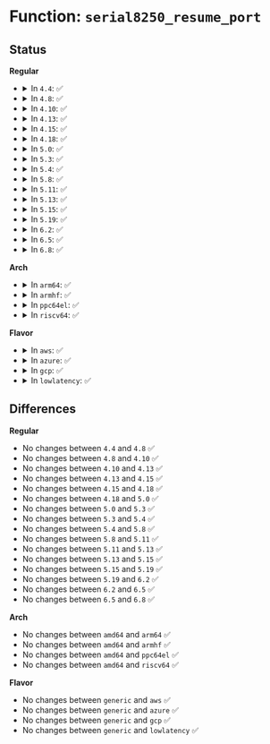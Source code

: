 # Function: <code>serial8250_resume_port</code>

## Status
<b>Regular</b>
<ul>
<li>
<details>
<summary>In <code>4.4</code>: ✅</summary>

```c
void serial8250_resume_port(int line);
```

**Collision:** Unique Global

**Inline:** No

**Transformation:** False

**Instances:**

```
In drivers/tty/serial/8250/8250_core.c (ffffffff81504900)
Location: drivers/tty/serial/8250/8250_core.c:773
Inline: False
Direct callers:
  - drivers/tty/serial/8250/8250_core.c:serial8250_resume
  - drivers/tty/serial/8250/8250_pnp.c:serial_pnp_resume
  - drivers/tty/serial/8250/8250_pci.c:pciserial_resume_ports
```
**Symbols:**

```
ffffffff81504900-ffffffff815049b7: serial8250_resume_port (STB_GLOBAL)
```
</details>
</li>
<li>
<details>
<summary>In <code>4.8</code>: ✅</summary>

```c
void serial8250_resume_port(int line);
```

**Collision:** Unique Global

**Inline:** No

**Transformation:** False

**Instances:**

```
In drivers/tty/serial/8250/8250_core.c (ffffffff81556020)
Location: drivers/tty/serial/8250/8250_core.c:779
Inline: False
Direct callers:
  - drivers/tty/serial/8250/8250_core.c:serial8250_resume
  - drivers/tty/serial/8250/8250_pnp.c:serial_pnp_resume
  - drivers/tty/serial/8250/8250_pci.c:pciserial_resume_ports
```
**Symbols:**

```
ffffffff81556020-ffffffff815560c0: serial8250_resume_port (STB_GLOBAL)
```
</details>
</li>
<li>
<details>
<summary>In <code>4.10</code>: ✅</summary>

```c
void serial8250_resume_port(int line);
```

**Collision:** Unique Global

**Inline:** No

**Transformation:** False

**Instances:**

```
In drivers/tty/serial/8250/8250_core.c (ffffffff815827b0)
Location: drivers/tty/serial/8250/8250_core.c:779
Inline: False
Direct callers:
  - drivers/tty/serial/8250/8250_core.c:serial8250_resume
  - drivers/tty/serial/8250/8250_pnp.c:serial_pnp_resume
  - drivers/tty/serial/8250/8250_pci.c:pciserial_resume_ports
```
**Symbols:**

```
ffffffff815827b0-ffffffff8158285e: serial8250_resume_port (STB_GLOBAL)
```
</details>
</li>
<li>
<details>
<summary>In <code>4.13</code>: ✅</summary>

```c
void serial8250_resume_port(int line);
```

**Collision:** Unique Global

**Inline:** No

**Transformation:** False

**Instances:**

```
In drivers/tty/serial/8250/8250_core.c (ffffffff81596bc0)
Location: drivers/tty/serial/8250/8250_core.c:779
Inline: False
Direct callers:
  - drivers/tty/serial/8250/8250_core.c:serial8250_resume
  - drivers/tty/serial/8250/8250_pnp.c:serial_pnp_resume
  - drivers/tty/serial/8250/8250_pci.c:pciserial_resume_ports
```
**Symbols:**

```
ffffffff81596bc0-ffffffff81596c70: serial8250_resume_port (STB_GLOBAL)
```
</details>
</li>
<li>
<details>
<summary>In <code>4.15</code>: ✅</summary>

```c
void serial8250_resume_port(int line);
```

**Collision:** Unique Global

**Inline:** No

**Transformation:** False

**Instances:**

```
In drivers/tty/serial/8250/8250_core.c (ffffffff815fb820)
Location: drivers/tty/serial/8250/8250_core.c:775
Inline: False
Direct callers:
  - drivers/tty/serial/8250/8250_core.c:serial8250_resume
  - drivers/tty/serial/8250/8250_pnp.c:serial_pnp_resume
  - drivers/tty/serial/8250/8250_pci.c:pciserial_resume_ports
```
**Symbols:**

```
ffffffff815fb820-ffffffff815fb8e1: serial8250_resume_port (STB_GLOBAL)
```
</details>
</li>
<li>
<details>
<summary>In <code>4.18</code>: ✅</summary>

```c
void serial8250_resume_port(int line);
```

**Collision:** Unique Global

**Inline:** No

**Transformation:** False

**Instances:**

```
In drivers/tty/serial/8250/8250_core.c (ffffffff81634b60)
Location: drivers/tty/serial/8250/8250_core.c:775
Inline: False
Direct callers:
  - drivers/tty/serial/8250/8250_core.c:serial8250_resume
  - drivers/tty/serial/8250/8250_pnp.c:serial_pnp_resume
  - drivers/tty/serial/8250/8250_pci.c:pciserial_resume_ports
```
**Symbols:**

```
ffffffff81634b60-ffffffff81634c21: serial8250_resume_port (STB_GLOBAL)
```
</details>
</li>
<li>
<details>
<summary>In <code>5.0</code>: ✅</summary>

```c
void serial8250_resume_port(int line);
```

**Collision:** Unique Global

**Inline:** No

**Transformation:** False

**Instances:**

```
In drivers/tty/serial/8250/8250_core.c (ffffffff81652dc0)
Location: drivers/tty/serial/8250/8250_core.c:771
Inline: False
Direct callers:
  - drivers/tty/serial/8250/8250_core.c:serial8250_resume
  - drivers/tty/serial/8250/8250_pnp.c:serial_pnp_resume
  - drivers/tty/serial/8250/8250_pci.c:pciserial_resume_ports
```
**Symbols:**

```
ffffffff81652dc0-ffffffff81652e75: serial8250_resume_port (STB_GLOBAL)
```
</details>
</li>
<li>
<details>
<summary>In <code>5.3</code>: ✅</summary>

```c
void serial8250_resume_port(int line);
```

**Collision:** Unique Global

**Inline:** No

**Transformation:** False

**Instances:**

```
In drivers/tty/serial/8250/8250_core.c (ffffffff81687800)
Location: drivers/tty/serial/8250/8250_core.c:772
Inline: False
Direct callers:
  - drivers/tty/serial/8250/8250_core.c:serial8250_resume
  - drivers/tty/serial/8250/8250_pnp.c:serial_pnp_resume
  - drivers/tty/serial/8250/8250_pci.c:pciserial_resume_ports
```
**Symbols:**

```
ffffffff81687800-ffffffff816878c3: serial8250_resume_port (STB_GLOBAL)
```
</details>
</li>
<li>
<details>
<summary>In <code>5.4</code>: ✅</summary>

```c
void serial8250_resume_port(int line);
```

**Collision:** Unique Global

**Inline:** No

**Transformation:** False

**Instances:**

```
In drivers/tty/serial/8250/8250_core.c (ffffffff816a9eb0)
Location: drivers/tty/serial/8250/8250_core.c:771
Inline: False
Direct callers:
  - drivers/tty/serial/8250/8250_core.c:serial8250_resume
  - drivers/tty/serial/8250/8250_pnp.c:serial_pnp_resume
  - drivers/tty/serial/8250/8250_pci.c:pciserial_resume_ports
```
**Symbols:**

```
ffffffff816a9eb0-ffffffff816a9f73: serial8250_resume_port (STB_GLOBAL)
```
</details>
</li>
<li>
<details>
<summary>In <code>5.8</code>: ✅</summary>

```c
void serial8250_resume_port(int line);
```

**Collision:** Unique Global

**Inline:** No

**Transformation:** False

**Instances:**

```
In drivers/tty/serial/8250/8250_core.c (ffffffff8175d070)
Location: drivers/tty/serial/8250/8250_core.c:780
Inline: False
Direct callers:
  - drivers/tty/serial/8250/8250_core.c:serial8250_resume
  - drivers/tty/serial/8250/8250_pnp.c:serial_pnp_resume
  - drivers/tty/serial/8250/8250_pci.c:pciserial_resume_ports
```
**Symbols:**

```
ffffffff8175d070-ffffffff8175d129: serial8250_resume_port (STB_GLOBAL)
```
</details>
</li>
<li>
<details>
<summary>In <code>5.11</code>: ✅</summary>

```c
void serial8250_resume_port(int line);
```

**Collision:** Unique Global

**Inline:** No

**Transformation:** False

**Instances:**

```
In drivers/tty/serial/8250/8250_core.c (ffffffff81777f40)
Location: drivers/tty/serial/8250/8250_core.c:780
Inline: False
Direct callers:
  - drivers/tty/serial/8250/8250_core.c:serial8250_resume
  - drivers/tty/serial/8250/8250_pnp.c:serial_pnp_resume
  - drivers/tty/serial/8250/8250_pci.c:pciserial_resume_ports
```
**Symbols:**

```
ffffffff81777f40-ffffffff81777ff9: serial8250_resume_port (STB_GLOBAL)
```
</details>
</li>
<li>
<details>
<summary>In <code>5.13</code>: ✅</summary>

```c
void serial8250_resume_port(int line);
```

**Collision:** Unique Global

**Inline:** No

**Transformation:** False

**Instances:**

```
In drivers/tty/serial/8250/8250_core.c (ffffffff8175b9c0)
Location: drivers/tty/serial/8250/8250_core.c:780
Inline: False
Direct callers:
  - drivers/tty/serial/8250/8250_core.c:serial8250_resume
  - drivers/tty/serial/8250/8250_pnp.c:serial_pnp_resume
  - drivers/tty/serial/8250/8250_pci.c:pciserial_resume_ports
```
**Symbols:**

```
ffffffff8175b9c0-ffffffff8175ba79: serial8250_resume_port (STB_GLOBAL)
```
</details>
</li>
<li>
<details>
<summary>In <code>5.15</code>: ✅</summary>

```c
void serial8250_resume_port(int line);
```

**Collision:** Unique Global

**Inline:** No

**Transformation:** False

**Instances:**

```
In drivers/tty/serial/8250/8250_core.c (ffffffff817df7d0)
Location: drivers/tty/serial/8250/8250_core.c:771
Inline: False
Direct callers:
  - drivers/tty/serial/8250/8250_core.c:serial8250_resume
  - drivers/tty/serial/8250/8250_pnp.c:serial_pnp_resume
  - drivers/tty/serial/8250/8250_pci.c:pciserial_resume_ports
```
**Symbols:**

```
ffffffff817df7d0-ffffffff817df8a7: serial8250_resume_port (STB_GLOBAL)
```
</details>
</li>
<li>
<details>
<summary>In <code>5.19</code>: ✅</summary>

```c
void serial8250_resume_port(int line);
```

**Collision:** Unique Global

**Inline:** No

**Transformation:** False

**Instances:**

```
In drivers/tty/serial/8250/8250_core.c (ffffffff8191e9b0)
Location: drivers/tty/serial/8250/8250_core.c:772
Inline: False
Direct callers:
  - drivers/tty/serial/8250/8250_core.c:serial8250_resume
  - drivers/tty/serial/8250/8250_pnp.c:serial_pnp_resume
  - drivers/tty/serial/8250/8250_pci.c:pciserial_resume_ports
```
**Symbols:**

```
ffffffff8191e9b0-ffffffff8191ea8f: serial8250_resume_port (STB_GLOBAL)
```
</details>
</li>
<li>
<details>
<summary>In <code>6.2</code>: ✅</summary>

```c
void serial8250_resume_port(int line);
```

**Collision:** Unique Global

**Inline:** No

**Transformation:** False

**Instances:**

```
In drivers/tty/serial/8250/8250_core.c (ffffffff81a7a9d0)
Location: drivers/tty/serial/8250/8250_core.c:779
Inline: False
Direct callers:
  - drivers/tty/serial/8250/8250_core.c:serial8250_resume
  - drivers/tty/serial/8250/8250_pnp.c:serial_pnp_resume
  - drivers/tty/serial/8250/8250_pci.c:pciserial_resume_ports
```
**Symbols:**

```
ffffffff81a7a9d0-ffffffff81a7aab1: serial8250_resume_port (STB_GLOBAL)
```
</details>
</li>
<li>
<details>
<summary>In <code>6.5</code>: ✅</summary>

```c
void serial8250_resume_port(int line);
```

**Collision:** Unique Global

**Inline:** No

**Transformation:** False

**Instances:**

```
In drivers/tty/serial/8250/8250_core.c (ffffffff81ac6250)
Location: drivers/tty/serial/8250/8250_core.c:808
Inline: False
Direct callers:
  - drivers/tty/serial/8250/8250_core.c:serial8250_resume
  - drivers/tty/serial/8250/8250_pnp.c:serial_pnp_resume
  - drivers/tty/serial/8250/8250_pci.c:pciserial_resume_ports
```
**Symbols:**

```
ffffffff81ac6250-ffffffff81ac632f: serial8250_resume_port (STB_GLOBAL)
```
</details>
</li>
<li>
<details>
<summary>In <code>6.8</code>: ✅</summary>

```c
void serial8250_resume_port(int line);
```

**Collision:** Unique Global

**Inline:** No

**Transformation:** False

**Instances:**

```
In drivers/tty/serial/8250/8250_core.c (ffffffff81b19280)
Location: drivers/tty/serial/8250/8250_core.c:808
Inline: False
Direct callers:
  - drivers/tty/serial/8250/8250_core.c:serial8250_resume
  - drivers/tty/serial/8250/8250_pnp.c:serial_pnp_resume
  - drivers/tty/serial/8250/8250_pci.c:pciserial_resume_ports
```
**Symbols:**

```
ffffffff81b19280-ffffffff81b1935f: serial8250_resume_port (STB_GLOBAL)
```
</details>
</li>
</ul>
<b>Arch</b>
<ul>
<li>
<details>
<summary>In <code>arm64</code>: ✅</summary>

```c
void serial8250_resume_port(int line);
```

**Collision:** Unique Global

**Inline:** No

**Transformation:** False

**Instances:**

```
In drivers/tty/serial/8250/8250_core.c (ffff8000108842a0)
Location: drivers/tty/serial/8250/8250_core.c:771
Inline: False
Direct callers:
  - drivers/tty/serial/8250/8250_core.c:serial8250_resume
  - drivers/tty/serial/8250/8250_pnp.c:serial_pnp_resume
  - drivers/tty/serial/8250/8250_pci.c:pciserial_resume_ports
  - drivers/tty/serial/8250/8250_dw.c:dw8250_resume
  - drivers/tty/serial/8250/8250_mtk.c:mtk8250_resume
  - drivers/tty/serial/8250/8250_mtk.c:mtk8250_suspend
  - drivers/tty/serial/8250/8250_of.c:of_serial_resume
  - drivers/tty/serial/8250/8250_of.c:of_serial_resume
  - drivers/tty/serial/8250/8250_of.c:of_serial_resume
```
**Symbols:**

```
ffff8000108842a0-ffff800010884388: serial8250_resume_port (STB_GLOBAL)
```
</details>
</li>
<li>
<details>
<summary>In <code>armhf</code>: ✅</summary>

```c
void serial8250_resume_port(int line);
```

**Collision:** Unique Global

**Inline:** No

**Transformation:** False

**Instances:**

```
In drivers/tty/serial/8250/8250_core.c (c09836a0)
Location: drivers/tty/serial/8250/8250_core.c:771
Inline: False
Direct callers:
  - drivers/tty/serial/8250/8250_core.c:serial8250_resume
  - drivers/tty/serial/8250/8250_pci.c:pciserial_resume_ports
  - drivers/tty/serial/8250/8250_mtk.c:mtk8250_resume
  - drivers/tty/serial/8250/8250_mtk.c:mtk8250_suspend
  - drivers/tty/serial/8250/8250_of.c:of_serial_resume
```
**Symbols:**

```
c09836a0-c0983760: serial8250_resume_port (STB_GLOBAL)
```
</details>
</li>
<li>
<details>
<summary>In <code>ppc64el</code>: ✅</summary>

```c
void serial8250_resume_port(int line);
```

**Collision:** Unique Global

**Inline:** No

**Transformation:** False

**Instances:**

```
In drivers/tty/serial/8250/8250_core.c (c00000000092b240)
Location: drivers/tty/serial/8250/8250_core.c:771
Inline: False
Direct callers:
  - drivers/tty/serial/8250/8250_core.c:serial8250_resume
  - drivers/tty/serial/8250/8250_pci.c:pciserial_resume_ports
  - drivers/tty/serial/8250/8250_of.c:of_serial_resume
  - drivers/tty/serial/8250/8250_of.c:of_serial_resume
```
**Symbols:**

```
c00000000092b240-c00000000092b34c: serial8250_resume_port (STB_GLOBAL)
```
</details>
</li>
<li>
<details>
<summary>In <code>riscv64</code>: ✅</summary>

```c
void serial8250_resume_port(int line);
```

**Collision:** Unique Global

**Inline:** No

**Transformation:** False

**Instances:**

```
In drivers/tty/serial/8250/8250_core.c (ffffffe00054fe5c)
Location: drivers/tty/serial/8250/8250_core.c:771
Inline: False
Direct callers:
  - drivers/tty/serial/8250/8250_core.c:serial8250_resume
  - drivers/tty/serial/8250/8250_pci.c:pciserial_resume_ports
```
**Symbols:**

```
ffffffe00054fe5c-ffffffe00054ff04: serial8250_resume_port (STB_GLOBAL)
```
</details>
</li>
</ul>
<b>Flavor</b>
<ul>
<li>
<details>
<summary>In <code>aws</code>: ✅</summary>

```c
void serial8250_resume_port(int line);
```

**Collision:** Unique Global

**Inline:** No

**Transformation:** False

**Instances:**

```
In drivers/tty/serial/8250/8250_core.c (ffffffff8166f910)
Location: drivers/tty/serial/8250/8250_core.c:771
Inline: False
Direct callers:
  - drivers/tty/serial/8250/8250_core.c:serial8250_resume
  - drivers/tty/serial/8250/8250_pnp.c:serial_pnp_resume
  - drivers/tty/serial/8250/8250_pci.c:pciserial_resume_ports
```
**Symbols:**

```
ffffffff8166f910-ffffffff8166f9d3: serial8250_resume_port (STB_GLOBAL)
```
</details>
</li>
<li>
<details>
<summary>In <code>azure</code>: ✅</summary>

```c
void serial8250_resume_port(int line);
```

**Collision:** Unique Global

**Inline:** No

**Transformation:** False

**Instances:**

```
In drivers/tty/serial/8250/8250_core.c (ffffffff8164ea40)
Location: drivers/tty/serial/8250/8250_core.c:771
Inline: False
Direct callers:
  - drivers/tty/serial/8250/8250_core.c:serial8250_resume
  - drivers/tty/serial/8250/8250_pnp.c:serial_pnp_resume
  - drivers/tty/serial/8250/8250_pci.c:pciserial_resume_ports
```
**Symbols:**

```
ffffffff8164ea40-ffffffff8164eb03: serial8250_resume_port (STB_GLOBAL)
```
</details>
</li>
<li>
<details>
<summary>In <code>gcp</code>: ✅</summary>

```c
void serial8250_resume_port(int line);
```

**Collision:** Unique Global

**Inline:** No

**Transformation:** False

**Instances:**

```
In drivers/tty/serial/8250/8250_core.c (ffffffff8169dcf0)
Location: drivers/tty/serial/8250/8250_core.c:771
Inline: False
Direct callers:
  - drivers/tty/serial/8250/8250_core.c:serial8250_resume
  - drivers/tty/serial/8250/8250_pnp.c:serial_pnp_resume
  - drivers/tty/serial/8250/8250_pci.c:pciserial_resume_ports
```
**Symbols:**

```
ffffffff8169dcf0-ffffffff8169ddb3: serial8250_resume_port (STB_GLOBAL)
```
</details>
</li>
<li>
<details>
<summary>In <code>lowlatency</code>: ✅</summary>

```c
void serial8250_resume_port(int line);
```

**Collision:** Unique Global

**Inline:** No

**Transformation:** False

**Instances:**

```
In drivers/tty/serial/8250/8250_core.c (ffffffff816b81c0)
Location: drivers/tty/serial/8250/8250_core.c:771
Inline: False
Direct callers:
  - drivers/tty/serial/8250/8250_core.c:serial8250_resume
  - drivers/tty/serial/8250/8250_pnp.c:serial_pnp_resume
  - drivers/tty/serial/8250/8250_pci.c:pciserial_resume_ports
```
**Symbols:**

```
ffffffff816b81c0-ffffffff816b8283: serial8250_resume_port (STB_GLOBAL)
```
</details>
</li>
</ul>

## Differences
<b>Regular</b>
<ul>
<li>
No changes between <code>4.4</code> and <code>4.8</code> ✅
</li>
<li>
No changes between <code>4.8</code> and <code>4.10</code> ✅
</li>
<li>
No changes between <code>4.10</code> and <code>4.13</code> ✅
</li>
<li>
No changes between <code>4.13</code> and <code>4.15</code> ✅
</li>
<li>
No changes between <code>4.15</code> and <code>4.18</code> ✅
</li>
<li>
No changes between <code>4.18</code> and <code>5.0</code> ✅
</li>
<li>
No changes between <code>5.0</code> and <code>5.3</code> ✅
</li>
<li>
No changes between <code>5.3</code> and <code>5.4</code> ✅
</li>
<li>
No changes between <code>5.4</code> and <code>5.8</code> ✅
</li>
<li>
No changes between <code>5.8</code> and <code>5.11</code> ✅
</li>
<li>
No changes between <code>5.11</code> and <code>5.13</code> ✅
</li>
<li>
No changes between <code>5.13</code> and <code>5.15</code> ✅
</li>
<li>
No changes between <code>5.15</code> and <code>5.19</code> ✅
</li>
<li>
No changes between <code>5.19</code> and <code>6.2</code> ✅
</li>
<li>
No changes between <code>6.2</code> and <code>6.5</code> ✅
</li>
<li>
No changes between <code>6.5</code> and <code>6.8</code> ✅
</li>
</ul>
<b>Arch</b>
<ul>
<li>
No changes between <code>amd64</code> and <code>arm64</code> ✅
</li>
<li>
No changes between <code>amd64</code> and <code>armhf</code> ✅
</li>
<li>
No changes between <code>amd64</code> and <code>ppc64el</code> ✅
</li>
<li>
No changes between <code>amd64</code> and <code>riscv64</code> ✅
</li>
</ul>
<b>Flavor</b>
<ul>
<li>
No changes between <code>generic</code> and <code>aws</code> ✅
</li>
<li>
No changes between <code>generic</code> and <code>azure</code> ✅
</li>
<li>
No changes between <code>generic</code> and <code>gcp</code> ✅
</li>
<li>
No changes between <code>generic</code> and <code>lowlatency</code> ✅
</li>
</ul>
